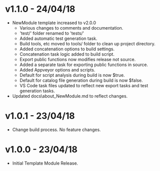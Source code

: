 # v1.1.0 - 24/04/18
* NewModule template increased to v2.0.0
  * Various changes to comments and documentation.
  * 'test/' folder renamed to 'tests/'
  * Added automatic test generation task.
  * Build tools, etc moved to tools/ folder to clean up project directory.
  * Added concatenation options to build settings.
  * Concatenation task logic added to build script.
  * Export public functions now modifies release not source.
  * Added a separate task for exporting public functions in source.
  * Added Appveyor options and scripts.
  * Default for script analysis during build is now $true.
  * Default for catalog file generation during build is now $false.
  * VS Code task files updated to reflect new export tasks and test generation tasks.
* Updated docs\about_NewModule.md to reflect changes.

# v1.0.1 - 23/04/18
- Change build process. No feature changes.

# v1.0.0 - 23/04/18
- Initial Template Module Release.